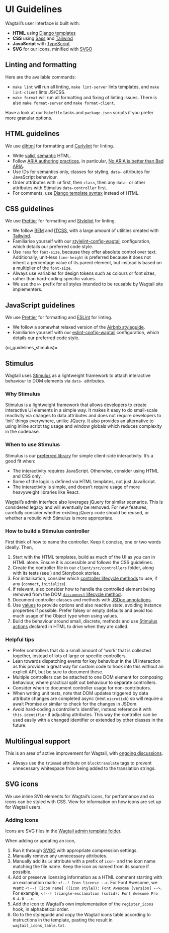 # UI Guidelines

Wagtail’s user interface is built with:

-   **HTML** using [Django templates](https://docs.djangoproject.com/en/stable/ref/templates/language/)
-   **CSS** using [Sass](https://sass-lang.com/) and [Tailwind](https://tailwindcss.com/)
-   **JavaScript** with [TypeScript](https://www.typescriptlang.org/)
-   **SVG** for our icons, minified with [SVGO](https://jakearchibald.github.io/svgomg/)

## Linting and formatting

Here are the available commands:

-   `make lint` will run all linting, `make lint-server` lints templates, and `make lint-client` lints JS/CSS.
-   `make format` will run all formatting and fixing of linting issues. There is also `make format-server` and `make format-client`.

Have a look at our `Makefile` tasks and `package.json` scripts if you prefer more granular options.

## HTML guidelines

We use [djhtml](https://github.com/rtts/djhtml) for formatting and [Curlylint](https://www.curlylint.org/) for linting.

-   Write [valid](https://validator.w3.org/nu/), [semantic](https://html5doctor.com/element-index/) HTML.
-   Follow [ARIA authoring practices](https://w3c.github.io/aria-practices/), in particular, [No ARIA is better than Bad ARIA](https://w3c.github.io/aria-practices/#no_aria_better_bad_aria).
-   Use IDs for semantics only, classes for styling, `data-` attributes for JavaScript behaviour.
-   Order attributes with `id` first, then `class`, then any `data-` or other attributes with Stimulus `data-controller` first.
-   For comments, use [Django template syntax](https://docs.djangoproject.com/en/stable/ref/templates/language/#comments) instead of HTML.

## CSS guidelines

We use [Prettier](https://prettier.io/) for formatting and [Stylelint](https://stylelint.io/) for linting.

-   We follow [BEM](https://getbem.com/) and [ITCSS](https://www.xfive.co/blog/itcss-scalable-maintainable-css-architecture/), with a large amount of utilities created with [Tailwind](https://tailwindcss.com/).
-   Familiarise yourself with our [stylelint-config-wagtail](https://github.com/wagtail/stylelint-config-wagtail) configuration, which details our preferred code style.
-   Use `rems` for `font-size`, because they offer absolute control over text. Additionally, unit-less `line-height` is preferred because it does not inherit a percentage value of its parent element, but instead is based on a multiplier of the `font-size`.
-   Always use variables for design tokens such as colours or font sizes, rather than hard-coding specific values.
-   We use the `w-` prefix for all styles intended to be reusable by Wagtail site implementers.

## JavaScript guidelines

We use [Prettier](https://prettier.io/) for formatting and [ESLint](https://eslint.org/) for linting.

-   We follow a somewhat relaxed version of the [Airbnb styleguide](https://github.com/airbnb/javascript).
-   Familiarise yourself with our [eslint-config-wagtail](https://github.com/wagtail/eslint-config-wagtail) configuration, which details our preferred code style.

(ui_guidelines_stimulus)=

## Stimulus

Wagtail uses [Stimulus](https://stimulus.hotwired.dev/) as a lightweight framework to attach interactive behaviour to DOM elements via `data-` attributes.

### Why Stimulus

Stimulus is a lightweight framework that allows developers to create interactive UI elements in a simple way. It makes it easy to do small-scale reactivity via changes to data attributes and does not require developers to 'init' things everywhere, unlike JQuery. It also provides an alternative to using inline script tag usage and window globals which reduces complexity in the codebase.

### When to use Stimulus

Stimulus is our [preferred library](https://github.com/wagtail/rfcs/pull/78) for simple client-side interactivity. It’s a good fit when:

-   The interactivity requires JavaScript. Otherwise, consider using HTML and CSS only.
-   Some of the logic is defined via HTML templates, not just JavaScript.
-   The interactivity is simple, and doesn’t require usage of more heavyweight libraries like React.

Wagtail’s admin interface also leverages jQuery for similar scenarios. This is considered legacy and will eventually be removed. For new features, carefully consider whether existing jQuery code should be reused, or whether a rebuild with Stimulus is more appropriate.

### How to build a Stimulus controller

First think of how to name the controller. Keep it concise, one or two words ideally. Then,

1. Start with the HTML templates, build as much of the UI as you can in HTML alone. Ensure it is accessible and follows the CSS guidelines.
2. Create the controller file in our `client/src/controllers` folder, along with its tests (see [](testing)) and Storybook stories.
3. For initialisation, consider which [controller lifecycle methods](https://stimulus.hotwired.dev/reference/lifecycle-callbacks#methods) to use, if any (`connect`, `initialize`).
4. If relevant, also consider how to handle the controlled element being removed from the DOM [`disconnect` lifecycle method](https://stimulus.hotwired.dev/reference/lifecycle-callbacks#disconnection).
5. Document controller classes and methods with [JSDoc annotations](https://jsdoc.app/index.html).
6. Use [values](https://stimulus.hotwired.dev/reference/values) to provide options and also reactive state, avoiding instance properties if possible. Prefer falsey or empty defaults and avoid too much usage of the Object type when using values.
7. Build the behaviour around small, discrete, methods and use [Stimulus actions](https://stimulus.hotwired.dev/reference/actions) declared in HTML to drive when they are called.

### Helpful tips

-   Prefer controllers that do a small amount of 'work' that is collected together, instead of lots of large or specific controllers.
-   Lean towards dispatching events for key behaviour in the UI interaction as this provides a great way for custom code to hook into this without an explicit API, but be sure to document these.
-   Multiple controllers can be attached to one DOM element for composing behaviour, where practical split out behaviour to separate controllers.
-   Consider when to document controller usage for non-contributors.
-   When writing unit tests, note that DOM updates triggered by data attribute changes are completed async (next `microtick`) so will require a await Promise or similar to check for the changes in JSDom.
-   Avoid hard-coding a controller's identifier, instead reference it with `this.identifier` if adjusting attributes. This way the controller can be used easily with a changed identifier or extended by other classes in the future.

## Multilingual support

This is an area of active improvement for Wagtail, with [ongoing discussions](https://github.com/wagtail/wagtail/discussions/8017).

-   Always use the `trimmed` attribute on `blocktranslate` tags to prevent unnecessary whitespace from being added to the translation strings.

## SVG icons

We use inline SVG elements for Wagtail’s icons, for performance and so icons can be styled with CSS. View [](icons) for information on how icons are set up for Wagtail users.

### Adding icons

Icons are SVG files in the [Wagtail admin template folder](https://github.com/wagtail/wagtail/tree/main/wagtail/admin/templates/wagtailadmin/icons).

When adding or updating an icon,

1. Run it through [SVGO](https://jakearchibald.github.io/svgomg/) with appropriate compression settings.
2. Manually remove any unnecessary attributes.
3. Manually add its `id` attribute with a prefix of `icon-` and the icon name matching the file name. Keep the icon as named from its source if possible.
4. Add or preserve licensing information as a HTML comment starting with an exclamation mark: `<!--! Icon license -->`. For Font Awesome, we want: `<!--! [icon name] ([icon style]): Font Awesome [version] -->`. For example, `<!--! triangle-exclamation (solid): Font Awesome Pro 6.4.0 -->`.
5. Add the icon to Wagtail’s own implementation of the `register_icons` hook, in alphabetical order.
6. Go to the styleguide and copy the Wagtail icons table according to instructions in the template, pasting the result in `wagtail_icons_table.txt`.
